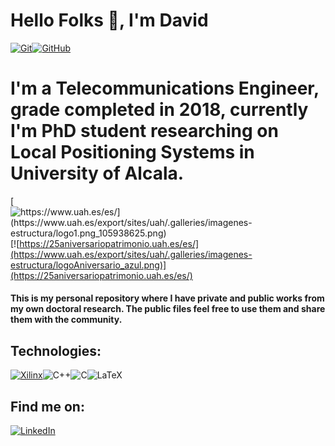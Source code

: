 # Hello Folks 👋, I'm David
[![Git](https://img.shields.io/badge/Git-2.37+-f14e32?style=for-the-badge&logo=git&logoColor=white&labelColor=101010)](https://git-scm.com/)[![GitHub](https://img.shields.io/badge/GitHub-Web-blue?style=for-the-badge&logo=github&logoColor=white&labelColor=101010)](https://github.com/)
# I'm a Telecommunications Engineer, grade completed in 2018, currently I'm PhD student  researching on Local Positioning Systems in University of Alcala. 
 [![https://www.uah.es/es/](https://www.uah.es/export/sites/uah/.galleries/imagenes-estructura/logo1.png_105938625.png) ](https://www.uah.es/es/)[![https://25aniversariopatrimonio.uah.es/es/](https://www.uah.es/export/sites/uah/.galleries/imagenes-estructura/logoAniversario_azul.png)](https://25aniversariopatrimonio.uah.es/es/)
 
#### This is my personal repository where I have private and public works from my own doctoral research. The public files feel free to use them and share them with the community.

## Technologies:
[
![Xilinx](https://a11ybadges.com/badge?logo=xilinx)](https://www.amd.com/en.html)![C++](https://a11ybadges.com/badge?logo=cplusplus)![C](https://a11ybadges.com/badge?logo=c)![LaTeX](https://a11ybadges.com/badge?logo=latex)

## Find me on:
[
![LinkedIn](https://img.shields.io/badge/linkedin-%230077B5.svg?style=for-the-badge&logo=linkedin&logoColor=white)](https://www.linkedin.com/in/david-molt%C3%B3-orozco-483669249/)

<!--
**david8hc/david8hc** is a ✨ _special_ ✨ repository because its `README.md` (this file) appears on your GitHub profile.

Here are some ideas to get you started:

- 🔭 I’m currently working on ...
- 🌱 I’m currently learning ...
- 👯 I’m looking to collaborate on ...
- 🤔 I’m looking for help with ...
- 💬 Ask me about ...
- 📫 How to reach me: ...
- 😄 Pronouns: ...
- ⚡ Fun fact: ...
-->
